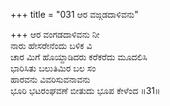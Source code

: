 +++
title = "031 ಆರ ವಙ್ಗಡದಾಳಿವನು"

+++
ಆರ ವಂಗಡದಾಳಿವನು ನೀ  
ನಾರು ಹೇಸರೇನೆಂದು ಬಳಿಕ ವಿ  
ಚಾರ ಮಿಗೆ ಹೊಯ್ದಾಡಿದರು ಕರೆಕರೆದು ಮೂದಲಿಸಿ  
ಭಾರಿಸಿತು ಬಲುತಿಮಿರ ಬಲ ಸಂ  
ಹಾರವನು ವಿವರಿಸುವನಾವನು  
ಭೂರಿ ಭಟರಂಘವಣೆ ಬೀತುದು ಭೂಪ ಕೇಳೆಂದ    ॥31॥
